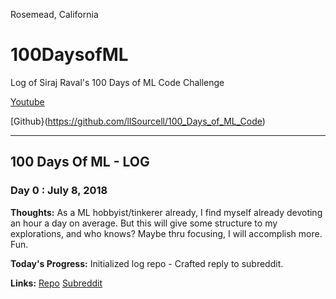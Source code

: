 Rosemead, California
# 100DaysofML
Log of Siraj Raval's 100 Days of ML Code Challenge

[Youtube](https://www.youtube.com/watch?v=cuQMBj1cWPo)

[Github}(https://github.com/llSourcell/100_Days_of_ML_Code)
___________________________________________________________________________________________________________________________________

## 100 Days Of ML - LOG
### Day 0 : July 8, 2018

**Thoughts:** As a ML hobbyist/tinkerer already, I find myself already devoting an hour a day on average. But this will give some structure to my explorations, and who knows? Maybe thru focusing, I will accomplish more. Fun.

**Today's Progress:** Initialized log repo - Crafted reply to subreddit.

**Links:**  [Repo](https://github.com/theGreenJedi/100DaysofML) [Subreddit](https:://www.redit.com/r/MachineLearning/wiki/index)
